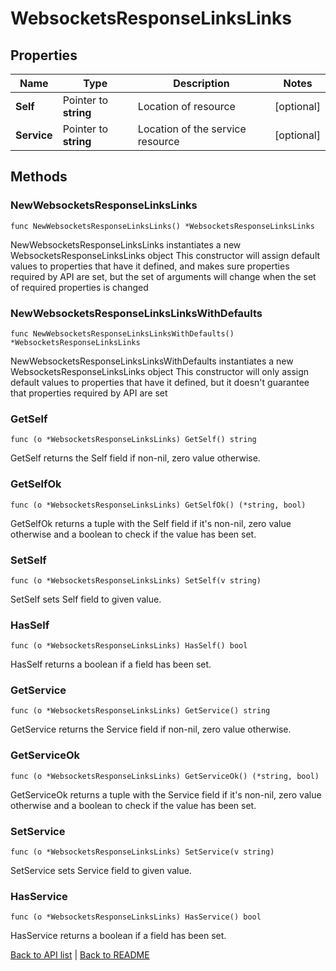 # WebsocketsResponseLinksLinks

## Properties

Name | Type | Description | Notes
------------ | ------------- | ------------- | -------------
**Self** | Pointer to **string** | Location of resource | [optional] 
**Service** | Pointer to **string** | Location of the service resource | [optional] 

## Methods

### NewWebsocketsResponseLinksLinks

`func NewWebsocketsResponseLinksLinks() *WebsocketsResponseLinksLinks`

NewWebsocketsResponseLinksLinks instantiates a new WebsocketsResponseLinksLinks object
This constructor will assign default values to properties that have it defined,
and makes sure properties required by API are set, but the set of arguments
will change when the set of required properties is changed

### NewWebsocketsResponseLinksLinksWithDefaults

`func NewWebsocketsResponseLinksLinksWithDefaults() *WebsocketsResponseLinksLinks`

NewWebsocketsResponseLinksLinksWithDefaults instantiates a new WebsocketsResponseLinksLinks object
This constructor will only assign default values to properties that have it defined,
but it doesn't guarantee that properties required by API are set

### GetSelf

`func (o *WebsocketsResponseLinksLinks) GetSelf() string`

GetSelf returns the Self field if non-nil, zero value otherwise.

### GetSelfOk

`func (o *WebsocketsResponseLinksLinks) GetSelfOk() (*string, bool)`

GetSelfOk returns a tuple with the Self field if it's non-nil, zero value otherwise
and a boolean to check if the value has been set.

### SetSelf

`func (o *WebsocketsResponseLinksLinks) SetSelf(v string)`

SetSelf sets Self field to given value.

### HasSelf

`func (o *WebsocketsResponseLinksLinks) HasSelf() bool`

HasSelf returns a boolean if a field has been set.

### GetService

`func (o *WebsocketsResponseLinksLinks) GetService() string`

GetService returns the Service field if non-nil, zero value otherwise.

### GetServiceOk

`func (o *WebsocketsResponseLinksLinks) GetServiceOk() (*string, bool)`

GetServiceOk returns a tuple with the Service field if it's non-nil, zero value otherwise
and a boolean to check if the value has been set.

### SetService

`func (o *WebsocketsResponseLinksLinks) SetService(v string)`

SetService sets Service field to given value.

### HasService

`func (o *WebsocketsResponseLinksLinks) HasService() bool`

HasService returns a boolean if a field has been set.


[Back to API list](../README.md#documentation-for-api-endpoints) | [Back to README](../README.md)
